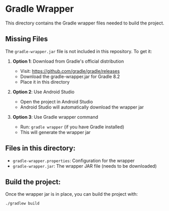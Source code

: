 # Gradle Wrapper

This directory contains the Gradle wrapper files needed to build the project.

## Missing Files

The `gradle-wrapper.jar` file is not included in this repository. To get it:

1. **Option 1**: Download from Gradle's official distribution
   - Visit: https://github.com/gradle/gradle/releases
   - Download the gradle-wrapper.jar for Gradle 8.2
   - Place it in this directory

2. **Option 2**: Use Android Studio
   - Open the project in Android Studio
   - Android Studio will automatically download the wrapper jar

3. **Option 3**: Use Gradle wrapper command
   - Run: `gradle wrapper` (if you have Gradle installed)
   - This will generate the wrapper jar

## Files in this directory:
- `gradle-wrapper.properties`: Configuration for the wrapper
- `gradle-wrapper.jar`: The wrapper JAR file (needs to be downloaded)

## Build the project:
Once the wrapper jar is in place, you can build the project with:
```bash
./gradlew build
``` 